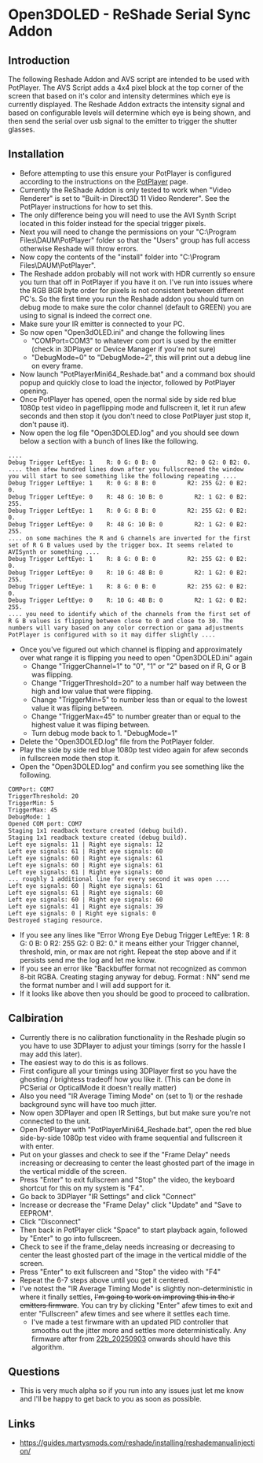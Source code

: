 # Open3DOLED - ReShade Serial Sync Addon

## Introduction
The following Reshade Addon and AVS script are intended to be used with PotPlayer.
The AVS Script adds a 4x4 pixel block at the top corner of the screen that based on it's color and intensity determines which eye is currently displayed.
The Reshade Addon extracts the intensity signal and based on configurable levels will determine which eye is being shown, and then send the serial over usb signal to the emitter to trigger the shutter glasses.


## Installation
* Before attempting to use this ensure your PotPlayer is configured according to the instructions on the [PotPlayer](../PotPlayer/README.md) page. 
* Currently the ReShade Addon is only tested to work when "Video Renderer" is set to "Built-in Direct3D 11 Video Renderer". See the PotPlayer instructions for how to set this.
* The only difference being you will need to use the AVI Synth Script located in this folder instead for the special trigger pixels.
* Next you will need to change the permissions on your "C:\Program Files\DAUM\PotPlayer" folder so that the "Users" group has full access otherwise Reshade will throw errors.
* Now copy the contents of the "install" folder into "C:\Program Files\DAUM\PotPlayer".
* The Reshade addon probably will not work with HDR currently so ensure you turn that off in PotPlayer if you have it on. I've run into issues where the RGB BGR byte order for pixels is not consistent between different PC's. So the first time you run the Reshade addon you should turn on debug mode to make sure the color channel (default to GREEN) you are using to signal is indeed the correct one.
* Make sure your IR emitter is connected to your PC.
* So now open "Open3dOLED.ini" and change the following lines
  * "COMPort=COM3" to whatever com port is used by the emitter (check in 3DPlayer or Device Manager if you're not sure)
  * "DebugMode=0" to "DebugMode=2", this will print out a debug line on every frame. 
* Now launch "PotPlayerMini64_Reshade.bat" and a command box should popup and quickly close to load the injector, followed by PotPlayer opening.
* Once PotPlayer has opened, open the normal side by side red blue 1080p test video in pageflipping mode and fullscreen it, let it run afew seconds and then stop it (you don't need to close PotPlayer just stop it, don't pause it).
* Now open the log file "Open3DOLED.log" and you should see down below a section with a bunch of lines like the following.
```
....
Debug Trigger LeftEye: 1    R: 0 G: 0 B: 0         R2: 0 G2: 0 B2: 0.
.... then afew hundred lines down after you fullscreened the window you will start to see something like the following repeating ....
Debug Trigger LeftEye: 1    R: 0 G: 8 B: 0         R2: 255 G2: 0 B2: 0.
Debug Trigger LeftEye: 0    R: 48 G: 10 B: 0         R2: 1 G2: 0 B2: 255.
Debug Trigger LeftEye: 1    R: 0 G: 8 B: 0         R2: 255 G2: 0 B2: 0.
Debug Trigger LeftEye: 0    R: 48 G: 10 B: 0         R2: 1 G2: 0 B2: 255.
.... on some machines the R and G channels are inverted for the first set of R G B values used by the trigger box. It seems related to AVISynth or something ....
Debug Trigger LeftEye: 1    R: 8 G: 0 B: 0         R2: 255 G2: 0 B2: 0.
Debug Trigger LeftEye: 0    R: 10 G: 48 B: 0         R2: 1 G2: 0 B2: 255.
Debug Trigger LeftEye: 1    R: 8 G: 0 B: 0         R2: 255 G2: 0 B2: 0.
Debug Trigger LeftEye: 0    R: 10 G: 48 B: 0         R2: 1 G2: 0 B2: 255.
.... you need to identify which of the channels from the first set of R G B values is flipping between close to 0 and close to 30. The numbers will vary based on any color correction or gama adjustments PotPlayer is configured with so it may differ slightly ....
```
* Once you've figured out which channel is flipping and approximately over what range it is flipping you need to open "Open3DOLED.ini" again
  * Change "TriggerChannel=1" to "0", "1" or "2" based on if R, G or B was flipping.
  * Change "TriggerThreshold=20" to a number half way between the high and low value that were flipping.
  * Change "TriggerMin=5" to number less than or equal to the lowest value it was fliping between.
  * Change "TriggerMax=45" to number greater than or equal to the highest value it was fliping between.
  * Turn debug mode back to 1. "DebugMode=1"
* Delete the "Open3DOLED.log" file from the PotPlayer folder.
* Play the side by side red blue 1080p test video again for afew seconds in fullscreen mode then stop it.
* Open the "Open3DOLED.log" and confirm you see something like the following.
```
COMPort: COM7
TriggerThreshold: 20
TriggerMin: 5
TriggerMax: 45
DebugMode: 1
Opened COM port: COM7
Staging 1x1 readback texture created (debug build).
Staging 1x1 readback texture created (debug build).
Left eye signals: 11 | Right eye signals: 12
Left eye signals: 61 | Right eye signals: 60
Left eye signals: 60 | Right eye signals: 61
Left eye signals: 60 | Right eye signals: 61
Left eye signals: 61 | Right eye signals: 60
... roughly 1 additional line for every second it was open ....
Left eye signals: 60 | Right eye signals: 61
Left eye signals: 61 | Right eye signals: 60
Left eye signals: 60 | Right eye signals: 60
Left eye signals: 41 | Right eye signals: 39
Left eye signals: 0 | Right eye signals: 0
Destroyed staging resource.
```
* If you see any lines like "Error Wrong Eye Debug Trigger LeftEye: 1    R: 8 G: 0 B: 0         R2: 255 G2: 0 B2: 0." it means either your Trigger channel, threshold, min, or max are not right. Repeat the step above and if it persists send me the log and let me know.
* If you see an error like "Backbuffer format not recognized as common 8-bit RGBA. Creating staging anyway for debug. Format : NN" send me the format number and I will add support for it.
* If it looks like above then you should be good to proceed to calibration.


## Calbiration
* Currently there is no calibration functionality in the Reshade plugin so you have to use 3DPlayer to adjust your timings (sorry for the hassle I may add this later).
* The easiest way to do this is as follows.
* First configure all your timings using 3DPlayer first so you have the ghosting / brightess tradeoff how you like it. (This can be done in PCSerial or OpticalMode it doesn't really matter)
* Also you need "IR Average Timing Mode" on (set to 1) or the reshade background sync will have too much jitter.
* Now open 3DPlayer and open IR Settings, but but make sure you're not connected to the unit.
* Open PotPlayer with "PotPlayerMini64_Reshade.bat", open the red blue side-by-side 1080p test video with frame sequential and fullscreen it with enter.
* Put on your glasses and check to see if the "Frame Delay" needs increasing or decreasing to center the least ghosted part of the image in the vertical middle of the screen.
* Press "Enter" to exit fullscreen and "Stop" the video, the keyboard shortcut for this on my system is "F4".
* Go back to 3DPlayer "IR Settings" and click "Connect"
* Increase or decrease the "Frame Delay" click "Update" and "Save to EEPROM".
* Click "Disconnect"
* Then back in PotPlayer click "Space" to start playback again, followed by "Enter" to go into fullscreen.
* Check to see if the frame_delay needs increasing or decreasing to center the least ghosted part of the image in the vertical middle of the screen.
* Press "Enter" to exit fullscreen and "Stop" the video with "F4"
* Repeat the 6-7 steps above until you get it centered.
* I've notest the "IR Average Timing Mode" is slightly non-deterministic in where it finally settles, ~~I'm going to work on improving this in the ir emitters firmware~~. You can try by clicking "Enter" afew times to exit and enter "Fullscreen" afew times and see where it settles each time.
  * I've made a test firwmare with an updated PID controller that smooths out the jitter more and settles more deterministically. Any firmware after from [22b_20250903](../3DPlayer/firmwares/firmware_v22b_20250903.hex) onwards should have this algorithm.


## Questions
* This is very much alpha so if you run into any issues just let me know and I'll be happy to get back to you as soon as possible.

## Links
* https://guides.martysmods.com/reshade/installing/reshademanualinjection/
